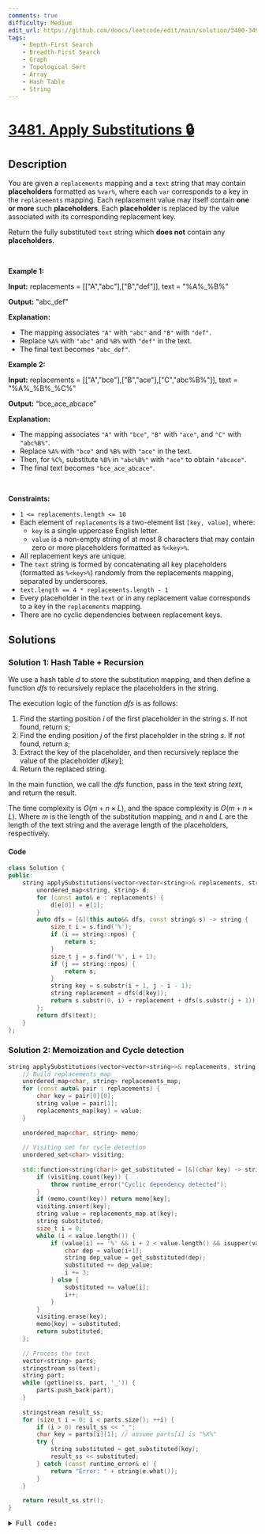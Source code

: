 ```yaml
---
comments: true
difficulty: Medium
edit_url: https://github.com/doocs/leetcode/edit/main/solution/3400-3499/3481.Apply%20Substitutions/README_EN.md
tags:
    - Depth-First Search
    - Breadth-First Search
    - Graph
    - Topological Sort
    - Array
    - Hash Table
    - String
---
```


<!-- problem:start -->

# [3481. Apply Substitutions 🔒](https://leetcode.com/problems/apply-substitutions)

## Description

<!-- description:start -->

<p data-end="384" data-start="34">You are given a <code>replacements</code> mapping and a <code>text</code> string that may contain <strong>placeholders</strong> formatted as <code data-end="139" data-start="132">%var%</code>, where each <code>var</code> corresponds to a key in the <code>replacements</code> mapping. Each replacement value may itself contain <strong>one or more</strong> such <strong>placeholders</strong>. Each <strong>placeholder</strong> is replaced by the value associated with its corresponding replacement key.</p>

<p data-end="353" data-start="34">Return the fully substituted <code>text</code> string which <strong>does not</strong> contain any <strong>placeholders</strong>.</p>

<p>&nbsp;</p>
<p><strong class="example">Example 1:</strong></p>

<div class="example-block">
<p><strong>Input:</strong> <span class="example-io">replacements = [[&quot;A&quot;,&quot;abc&quot;],[&quot;B&quot;,&quot;def&quot;]], text = &quot;%A%_%B%&quot;</span></p>

<p><strong>Output:</strong> <span class="example-io">&quot;abc_def&quot;</span></p>

<p><strong>Explanation:</strong></p>

<ul data-end="238" data-start="71">
	<li data-end="138" data-start="71">The mapping associates <code data-end="101" data-start="96">&quot;A&quot;</code> with <code data-end="114" data-start="107">&quot;abc&quot;</code> and <code data-end="124" data-start="119">&quot;B&quot;</code> with <code data-end="137" data-start="130">&quot;def&quot;</code>.</li>
	<li data-end="203" data-start="139">Replace <code data-end="154" data-start="149">%A%</code> with <code data-end="167" data-start="160">&quot;abc&quot;</code> and <code data-end="177" data-start="172">%B%</code> with <code data-end="190" data-start="183">&quot;def&quot;</code> in the text.</li>
	<li data-end="238" data-start="204">The final text becomes <code data-end="237" data-start="226">&quot;abc_def&quot;</code>.</li>
</ul>
</div>

<p><strong class="example">Example 2:</strong></p>

<div class="example-block">
<p><strong>Input:</strong> <span class="example-io">replacements = [[&quot;A&quot;,&quot;bce&quot;],[&quot;B&quot;,&quot;ace&quot;],[&quot;C&quot;,&quot;abc%B%&quot;]], text = &quot;%A%_%B%_%C%&quot;</span></p>

<p><strong>Output:</strong> <span class="example-io">&quot;bce_ace_abcace&quot;</span></p>

<p><strong>Explanation:</strong></p>

<ul data-end="541" data-is-last-node="" data-is-only-node="" data-start="255">
	<li data-end="346" data-start="255">The mapping associates <code data-end="285" data-start="280">&quot;A&quot;</code> with <code data-end="298" data-start="291">&quot;bce&quot;</code>, <code data-end="305" data-start="300">&quot;B&quot;</code> with <code data-end="318" data-start="311">&quot;ace&quot;</code>, and <code data-end="329" data-start="324">&quot;C&quot;</code> with <code data-end="345" data-start="335">&quot;abc%B%&quot;</code>.</li>
	<li data-end="411" data-start="347">Replace <code data-end="362" data-start="357">%A%</code> with <code data-end="375" data-start="368">&quot;bce&quot;</code> and <code data-end="385" data-start="380">%B%</code> with <code data-end="398" data-start="391">&quot;ace&quot;</code> in the text.</li>
	<li data-end="496" data-start="412">Then, for <code data-end="429" data-start="424">%C%</code>, substitute <code data-end="447" data-start="442">%B%</code> in <code data-end="461" data-start="451">&quot;abc%B%&quot;</code> with <code data-end="474" data-start="467">&quot;ace&quot;</code> to obtain <code data-end="495" data-start="485">&quot;abcace&quot;</code>.</li>
	<li data-end="541" data-is-last-node="" data-start="497">The final text becomes <code data-end="540" data-start="522">&quot;bce_ace_abcace&quot;</code>.</li>
</ul>
</div>

<p>&nbsp;</p>
<p><strong>Constraints:</strong></p>

<ul>
	<li data-end="1432" data-start="1398"><code>1 &lt;= replacements.length &lt;= 10</code></li>
	<li data-end="1683" data-start="1433">Each element of <code data-end="1465" data-start="1451">replacements</code> is a two-element list <code data-end="1502" data-start="1488">[key, value]</code>, where:
	<ul data-end="1683" data-start="1513">
		<li data-end="1558" data-start="1513"><code data-end="1520" data-start="1515">key</code> is a single uppercase English letter.</li>
		<li data-end="1683" data-start="1561"><code data-end="1570" data-start="1563">value</code> is a non-empty string of at most 8 characters that may contain zero or more placeholders formatted as <code data-end="1682" data-start="1673">%&lt;key&gt;%</code>.</li>
	</ul>
	</li>
	<li data-end="726" data-start="688">All replacement keys are unique.</li>
	<li data-end="1875" data-start="1723">The <code>text</code> string is formed by concatenating all key placeholders (formatted as <code data-end="1808" data-start="1799">%&lt;key&gt;%</code>) randomly from the replacements mapping, separated by underscores.</li>
	<li data-end="1942" data-start="1876"><code>text.length == 4 * replacements.length - 1</code></li>
	<li data-end="2052" data-start="1943">Every placeholder in the <code>text</code> or in any replacement value corresponds to a key in the <code>replacements</code> mapping.</li>
	<li data-end="2265" data-start="2205">There are no cyclic dependencies between replacement keys.</li>
</ul>

<!-- description:end -->

## Solutions

<!-- solution:start -->

### Solution 1: Hash Table + Recursion

We use a hash table $\textit{d}$ to store the substitution mapping, and then define a function $\textit{dfs}$ to recursively replace the placeholders in the string.

The execution logic of the function $\textit{dfs}$ is as follows:

1. Find the starting position $i$ of the first placeholder in the string $\textit{s}$. If not found, return $\textit{s}$;
2. Find the ending position $j$ of the first placeholder in the string $\textit{s}$. If not found, return $\textit{s}$;
3. Extract the key of the placeholder, and then recursively replace the value of the placeholder $d[key]$;
4. Return the replaced string.

In the main function, we call the $\textit{dfs}$ function, pass in the text string $\textit{text}$, and return the result.

The time complexity is $O(m + n \times L)$, and the space complexity is $O(m + n \times L)$. Where $m$ is the length of the substitution mapping, and $n$ and $L$ are the length of the text string and the average length of the placeholders, respectively.

#### Code

```cpp
class Solution {
public:
    string applySubstitutions(vector<vector<string>>& replacements, string text) {
        unordered_map<string, string> d;
        for (const auto& e : replacements) {
            d[e[0]] = e[1];
        }
        auto dfs = [&](this auto&& dfs, const string& s) -> string {
            size_t i = s.find('%');
            if (i == string::npos) {
                return s;
            }
            size_t j = s.find('%', i + 1);
            if (j == string::npos) {
                return s;
            }
            string key = s.substr(i + 1, j - i - 1);
            string replacement = dfs(d[key]);
            return s.substr(0, i) + replacement + dfs(s.substr(j + 1));
        };
        return dfs(text);
    }
};
```
### Solution 2: Memoization and Cycle detection

```cpp
string applySubstitutions(vector<vector<string>>& replacements, string text) {
    // Build replacements_map
    unordered_map<char, string> replacements_map;
    for (const auto& pair : replacements) {
        char key = pair[0][0];
        string value = pair[1];
        replacements_map[key] = value;
    }
    
    unordered_map<char, string> memo;
    
    // Visiting set for cycle detection
    unordered_set<char> visiting;
    
    std::function<string(char)> get_substituted = [&](char key) -> string {
        if (visiting.count(key)) {
            throw runtime_error("Cyclic dependency detected");
        }
        if (memo.count(key)) return memo[key];
        visiting.insert(key);
        string value = replacements_map.at(key);
        string substituted;
        size_t i = 0;
        while (i < value.length()) {
            if (value[i] == '%' && i + 2 < value.length() && isupper(value[i+1]) && value[i+2] == '%') {
                char dep = value[i+1];
                string dep_value = get_substituted(dep); 
                substituted += dep_value;
                i += 3;
            } else {
                substituted += value[i];
                i++;
            }
        }
        visiting.erase(key);
        memo[key] = substituted;
        return substituted;
    };
    
    // Process the text
    vector<string> parts;
    stringstream ss(text);
    string part;
    while (getline(ss, part, '_')) {
        parts.push_back(part);
    }
    
    stringstream result_ss;
    for (size_t i = 0; i < parts.size(); ++i) {
        if (i > 0) result_ss << "_";
        char key = parts[i][1]; // assume parts[i] is "%X%"
        try {
            string substituted = get_substituted(key);
            result_ss << substituted;
        } catch (const runtime_error& e) {
            return "Error: " + string(e.what());
        }
    }
    
    return result_ss.str();
}
```

<details>
<summary><span style="font-size:1em; font-family: 'consolas', monospace;">Full code:</span>
</summary>

```cpp
#include <vector>
#include <string>
#include <unordered_map>
#include <unordered_set>
#include <sstream>
#include <cctype>
#include <stdexcept>
#include <iostream>
#include <functional>

using namespace std;

class Solution {
public:
    string applySubstitutions(vector<vector<string>>& replacements, string text) {
        // Build replacements_map
        unordered_map<char, string> replacements_map;
        for (const auto& pair : replacements) {
            char key = pair[0][0];
            string value = pair[1];
            replacements_map[key] = value;
        }
        
        // Memoization map
        unordered_map<char, string> memo;
        
        // Visiting set for cycle detection
        unordered_set<char> visiting;
        
        // Define recursive function with lambda
        std::function<string(char)> get_substituted = [&](char key) -> string {
            if (visiting.count(key)) {
                throw runtime_error("Cyclic dependency detected");
            }
            if (memo.count(key)) return memo[key];
            visiting.insert(key);
            string value = replacements_map.at(key);
            string substituted;
            size_t i = 0;
            while (i < value.length()) {
                if (value[i] == '%' && i + 2 < value.length() && isupper(value[i+1]) && value[i+2] == '%') {
                    char dep = value[i+1];
                    string dep_value = get_substituted(dep);  // Now works
                    substituted += dep_value;
                    i += 3;
                } else {
                    substituted += value[i];
                    i++;
                }
            }
            visiting.erase(key);
            memo[key] = substituted;
            return substituted;
        };
        
        // Process the text
        vector<string> parts;
        stringstream ss(text);
        string part;
        while (getline(ss, part, '_')) {
            parts.push_back(part);
        }
        
        stringstream result_ss;
        for (size_t i = 0; i < parts.size(); ++i) {
            if (i > 0) result_ss << "_";
            char key = parts[i][1]; // assume parts[i] is "%X%"
            try {
                string substituted = get_substituted(key);
                result_ss << substituted;
            } catch (const runtime_error& e) {
                return "Error: " + string(e.what());
            }
        }
        
        return result_ss.str();
    }
};

int main() {
    Solution sol;
    
    // Example 1
    vector<vector<string>> replacements1 = {{"A","abc"},{"B","def"}};
    string text1 = "%A%_%B%";
    cout << "Example 1: " << sol.applySubstitutions(replacements1, text1) << endl; // Expected: "abc_def"
    
    // Example 2
    vector<vector<string>> replacements2 = {{"A","bce"},{"B","ace"},{"C","abc%B%"}};
    string text2 = "%A%_%B%_%C%";
    cout << "Example 2: " << sol.applySubstitutions(replacements2, text2) << endl; // Expected: "bce_ace_abcace"
    
    // Test case with cycle
    vector<vector<string>> replacements3 = {{"A","%B%"},{"B","%A%"}};
    string text3 = "%A%";
    cout << "Cycle Test: " << sol.applySubstitutions(replacements3, text3) << endl; // Expected: "Error: Cyclic dependency detected"
    
    return 0;
}
```

</details>

<!-- tabs:end -->

<!-- solution:end -->

<!-- problem:end -->